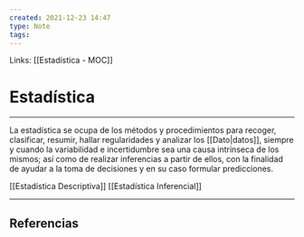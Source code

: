 ```yaml
---
created: 2021-12-23 14:47
type: Note
tags:
---
```


Links: [[Estadística - MOC]]

# Estadística
---

La estadística se ocupa de los métodos y procedimientos para recoger, clasificar, resumir, hallar regularidades y analizar los [[Dato|datos]], siempre y cuando la variabilidad e incertidumbre sea una causa intrínseca de los mismos; así como de realizar inferencias a partir de ellos, con la finalidad de ayudar a la toma de decisiones y en su caso formular predicciones.

[[Estadística Descriptiva]]
[[Estadística Inferencial]]

---

## Referencias
